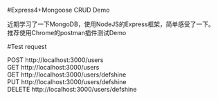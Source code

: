 #Express4+Mongoose CRUD Demo  

近期学习了一下MongoDB，使用NodeJS的Express框架，简单感受了一下。  
推荐使用Chrome的postman插件测试Demo  

#Test request  

POST   http://localhost:3000/users  
GET    http://localhost:3000/users  
GET    http://localhost:3000/users/defshine  
PUT    http://localhost:3000/users/defshine  
DELETE http://localhost:3000/users/defshine

